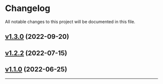 # Changelog

All notable changes to this project will be documented in this file.

## [v1.3.0](https://github.com/GeorgianStan/vanilla-context-menu/compare/v1.2.2...v1.3.0) (2022-09-20)

## [v1.2.2](https://github.com/GeorgianStan/vanilla-context-menu/compare/v1.1.0...v1.2.2) (2022-07-15)

## [v1.1.0](https://github.com/GeorgianStan/vanilla-context-menu/compare/v1.0.0...v1.1.0) (2022-06-25)

---
